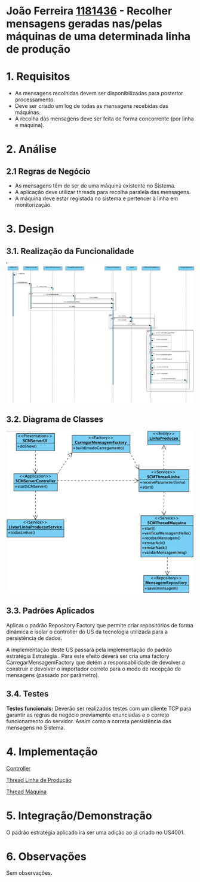 **João Ferreira [1181436](../)** - Recolher mensagens geradas nas/pelas máquinas de uma determinada linha de produção
=======================================


# 1. Requisitos

- As mensagens recolhidas devem ser disponibilizadas para posterior processamento.
- Deve ser criado um log de todas as mensagens recebidas das máquinas.
- A recolha das mensagens deve ser feita de forma concorrente (por linha e máquina).

# 2. Análise

## 2.1 Regras de Negócio

- As mensagens têm de ser de uma máquina existente no Sistema.
- A aplicação deve utilizar threads para recolha paralela das mensagens.
- A máquina deve estar registada no sistema e pertencer à linha em monitorização.

# 3. Design


## 3.1. Realização da Funcionalidade

![4002_RecolherMensagens_SD.png](4002_RecolherMensagens_SD.png)

## 3.2. Diagrama de Classes

![4002_RecolherMensagens_CD.png](4002_RecolherMensagens_CD.png)

## 3.3. Padrões Aplicados

Aplicar o padrão Repository Factory que permite criar repositórios de forma dinâmica e isolar o controller do US da tecnologia utilizada para a persistência de dados.

A implementação deste US passará pela implementação do padrão estratégia Estratégia . Para este efeito deverá ser cria uma factory CarregarMensagemFactory que detém a responsabilidade de devolver a construir e devolver o importador correto para o modo de recepção de mensagens (passado por parâmetro).

## 3.4. Testes

**Testes funcionais:**
Deverão ser realizados testes com um cliente TCP para garantir as regras de negócio previamente enunciadas e o correto funcionamento do servidor. Assim como a correta persistência das mensagens no Sistema.

# 4. Implementação

[Controller](https://bitbucket.org/joaomfas/lei_isep_2019_20_sem4_2na_1181436_1171668_1171865_1190293/src/master/app/base.core/src/main/java/eapli/base/gestaomensagens/application/SCMServerController.java)

[Thread Linha de Produção](https://bitbucket.org/joaomfas/lei_isep_2019_20_sem4_2na_1181436_1171668_1171865_1190293/src/master/app/base.core/src/main/java/eapli/base/gestaomensagens/application/SCMServerThreadLinha.java)

[Thread Máquina](https://bitbucket.org/joaomfas/lei_isep_2019_20_sem4_2na_1181436_1171668_1171865_1190293/src/master/app/base.core/src/main/java/eapli/base/gestaomensagens/application/SCMServerThreadMaquina.java)

# 5. Integração/Demonstração

O padrão estratégia aplicado irá ser uma adição ao já criado no US4001.

# 6. Observações

Sem observações.
